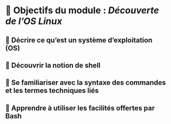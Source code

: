 # **🧭 Objectifs du module : *Découverte de l’OS Linux***

## 🔹 **Décrire ce qu’est un système d’exploitation (OS)**

## 🔹 **Découvrir la notion de shell**

## 🔹 **Se familiariser avec la syntaxe des commandes et les termes techniques liés**

## 🔹 **Apprendre à utiliser les facilités offertes par Bash**

